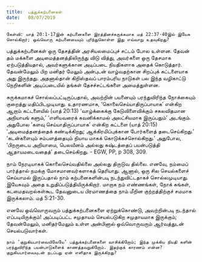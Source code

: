 ```yaml
---
title:  பத்துக்கற்பனைகள்
date:   08/07/2019
---
```


`கேள்வி: யாத் 20:1-17இன் கற்பனைகளை இரத்தினச்சுருக்கமாக மத் 22:37-40இல் இயேசு சொல்கிறார்; ஒவ்வொரு கற்பனையையும் புரிந்துகொள்ள இது எவ்வாறு உதவுகிறது?`

பத்துக்கற்பனைகள் ஒரு தேசத்தின் அரசியலமைப்புச் சட்டம் போல உள்ளன. தேவன் தம் மக்களை அடிமைத்தனத்திலிருந்து விடு வித்து, அவர்களை ஒரு தேசமாக ஏற்படுத்தியதால், அவர்களுக்கான அடிப்படை நியதிகளாக அதைக் கொடுத்தார். தேவன்மேலும் பிற மனிதர் மேலும் அன்புடன் வாழ்வதற்கான சிறப்புக் கட்டளையாக அது இருந்தது. அதனால்தான் கிறிஸ்தவப் பாரம்பரிய நாடுகள் பல இந்த வழிகாட்டு நெறிகளின் அடிப்படையில் தங்கள் தேசச்சட்டங்களை அமைத்துள்ளன.

சுருக்கமாகச் சொல்லப்பட்டிருப்பதால், அவற்றின் பயனையும் பரந்துவிரிந்த நோக்கையும் குறைத்து மதிப்பிடமுடியாது. உதாரணமாக, ‘கொலைசெய்யாதிருப்பாயாக’ என்கிற ஆறாம் கட்டளையில் (யாத் 20:13) ‘வாழ்க்கைக்கு கேடுவிளைவிக்கும் சகலவிதமான அநியாயங் களும்,’ ‘எளியவரைக் கவனிக்காமல் அலட்சியமாக இருப்பதும்’ அடங்கும். அதுபோல ‘களவு செய்யாதிருப்பாயாக’ என்கிற கட்டளை (யாத் 20:15) ‘அடிமைத்தனத்தைக் கண்டிக்கிறது; ஆக்கிரமிப்புக்கான போர்களைத் தடைசெய்கிறது.’ ‘கடன்களையும்  சம்பளத்தையும் நியாய மாகக் கொடுக்கச்சொல்கிறது.’ அதுபோல, ‘பிறருடைய அறியாமை, பெலவீனம் அல்லது கஷ்டத்தைப் பயன்படுத்தி ஆதாயமடைவதைத்’ தடைசெய்கிறது. - EGW, PP, p 308, 309.

நாம் நேரடியாகக் கொலைசெய்வதில்லை அல்லது திருடுவ தில்லை. எனவே, நம்மைப் பார்த்தால் நமக்கு மோசமானவர்களாகத் தெரியாது. ஆனால், ஒரு சில செயல்களைச் செய்யாமல் இருப்பதால் நாம் கற்பனைகளின்படி நடந்துவிட்டதாகச் சொல்லமுடியாது. இயேசுவும் அதை உறுதிப்படுத்தியிருக்கிறார். மாறாக நம் எண்ணங்கள், நோக் கங்கள், கடமைதவறல்கள்கூட தேவனுடைய பிரமாணத்தை நாம் மீறின குற்றத்திற்குச் சமமாக இருக்கலாம். மத் 5:21-30.

எனவே ஒவ்வொருவரும் பத்துக்கற்பனைகளை ஏற்றுக்கொண்டு, அவற்றின்படி நடந்தால் எப்படியிருக்கும்! அப்படிப்பட்ட சமுதாயம் செயல்படுகிற சமுதாயமாக இருக்கும்; தேவன்மேலும், மனிதர்மேலும் உள்ள அன்பினால் ஒவ்வொருவரும் ஆர்வத்துடன் செயல்படுவார்கள்.

`நாம் ‘குறுகியபார்வையிலேயே’ பத்துக்கற்பனைகளை வாசிக்கிறோம்; இந்த முக்கிய நியதி களின் பரந்துவிரிந்த பயன்பாடுகளைக் காணத்தவறுகிறோம். இதற்குக் காரணம் என்ன? குறுகியபார்வையுடன் நடப்பது ஏன் எளிதாக இருக்கிறது?`